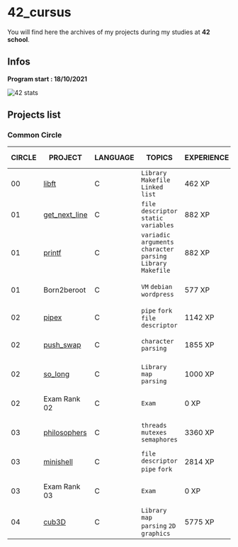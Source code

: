 # 42_cursus

You will find here the archives of my projects during my studies at **42 school**.

## Infos

**Program start : 18/10/2021**

![42 stats](https://badge42.vercel.app/api/v2/cl1m1z528009409l5bo2ovzih/stats?cursusId=21&coalitionId=116)

## Projects list

### Common Circle

| CIRCLE | PROJECT | LANGUAGE | TOPICS | EXPERIENCE | STATUS | Date of Completion |
| ------ | ------- | -------- | ------ | ---------- | ------ | ------------------ |
| 00     | [libft](https://github.com/PapyMonkey/42_libft) | C | `Library` `Makefile` `Linked list` | 462 XP | ![libft score](https://badge42.vercel.app/api/v2/cl1m1z528009409l5bo2ovzih/project/2380225) | 02/11/2021 |
| 01     | [get_next_line](https://github.com/PapyMonkey/42_get_next_line) | C | `file descriptor` `static variables` | 882 XP | ![get_next_line grade](https://badge42.vercel.app/api/v2/cl1m1z528009409l5bo2ovzih/project/2550555) | 12/05/2022 |
| 01     | [printf](https://github.com/PapyMonkey/42_printf) | C | `variadic arguments` `character parsing` `Library` `Makefile` | 882 XP | ![printf grade](https://badge42.vercel.app/api/v2/cl1m1z528009409l5bo2ovzih/project/2397111) | 04/04/2022 |
| 01     | Born2beroot | C | `VM` `debian` `wordpress` | 577  XP | ![aguiri's 42 Born2beroot Score](https://badge42.vercel.app/api/v2/cl1m1z528009409l5bo2ovzih/project/2615647) | 08/06/2022 |
| 02     | [pipex](https://github.com/PapyMonkey/42_pipex) | C | `pipe` `fork` `file descriptor` | 1142  XP | ![aguiri's 42 pipex Score](https://badge42.vercel.app/api/v2/cl1m1z528009409l5bo2ovzih/project/2616039) | 17/06/2022 |
| 02     | [push_swap](https://github.com/PapyMonkey/42_push_swap) | C | `character parsing` | 1855 XP | ![aguiri's 42 push_swap Score](https://badge42.vercel.app/api/v2/cl1m1z528009409l5bo2ovzih/project/2623778) | 20/06/2022 |
| 02     | [so_long](https://github.com/PapyMonkey/42_so_long) | C | `Library` `map parsing` | 1000 XP | ![aguiri's 42 so_long Score](https://badge42.vercel.app/api/v2/cl1m1z528009409l5bo2ovzih/project/2623777) | 21/06/2022 |
| 02     | Exam Rank 02 | C | `Exam` | 0 XP | ![aguiri's 42 Exam Rank 02 Score](https://badge42.vercel.app/api/v2/cl1m1z528009409l5bo2ovzih/project/2619586) | 16/06/2022 |
| 03     | [philosophers](https://github.com/PapyMonkey/42_philosophers) | C | `threads` `mutexes` `semaphores` | 3360 XP | [![aguiri's 42 Philosophers Score](https://badge42.vercel.app/api/v2/cl1m1z528009409l5bo2ovzih/project/2629944)](https://github.com/JaeSeoKim/badge42) | 06/12/2022 |
| 03     | [minishell](https://github.com/PapyMonkey/42_minishell) | C | `file descriptor` `pipe` `fork` | 2814 XP | [![aguiri's 42 minishell Score](https://badge42.vercel.app/api/v2/cl1m1z528009409l5bo2ovzih/project/2907386)](https://github.com/JaeSeoKim/badge42) | 18/04/2022 |
| 03     | Exam Rank 03 | C | `Exam` | 0 XP | [![aguiri's 42 Exam Rank 03 Score](https://badge42.vercel.app/api/v2/cl1m1z528009409l5bo2ovzih/project/2629943)](https://github.com/JaeSeoKim/badge42) | WIP |
| 04     | [cub3D](https://github.com/PapyMonkey/42_cub3D) | C | `Library` `map parsing` `2D graphics` | 5775 XP | [insert badge] | WIP |
